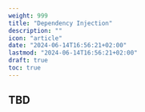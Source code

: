```yaml
---
weight: 999
title: "Dependency Injection"
description: ""
icon: "article"
date: "2024-06-14T16:56:21+02:00"
lastmod: "2024-06-14T16:56:21+02:00"
draft: true
toc: true
---
```


## TBD

